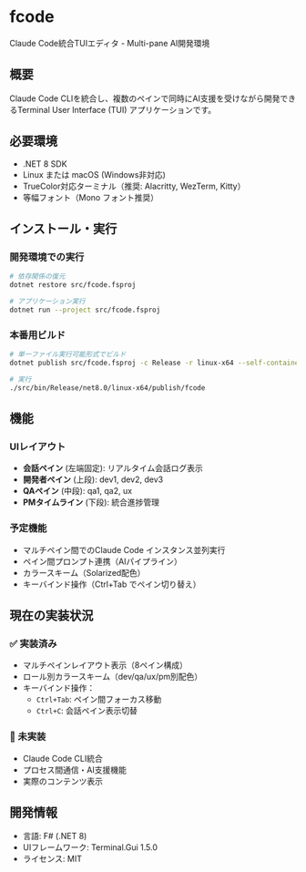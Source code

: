 # fcode

Claude Code統合TUIエディタ - Multi-pane AI開発環境

## 概要

Claude Code CLIを統合し、複数のペインで同時にAI支援を受けながら開発できるTerminal User Interface (TUI) アプリケーションです。

## 必要環境

- .NET 8 SDK
- Linux または macOS (Windows非対応)
- TrueColor対応ターミナル（推奨: Alacritty, WezTerm, Kitty）
- 等幅フォント（Mono フォント推奨）

## インストール・実行

### 開発環境での実行

```bash
# 依存関係の復元
dotnet restore src/fcode.fsproj

# アプリケーション実行
dotnet run --project src/fcode.fsproj
```

### 本番用ビルド

```bash
# 単一ファイル実行可能形式でビルド
dotnet publish src/fcode.fsproj -c Release -r linux-x64 --self-contained true -p:PublishSingleFile=true

# 実行
./src/bin/Release/net8.0/linux-x64/publish/fcode
```

## 機能

### UIレイアウト
- **会話ペイン** (左端固定): リアルタイム会話ログ表示
- **開発者ペイン** (上段): dev1, dev2, dev3
- **QAペイン** (中段): qa1, qa2, ux  
- **PMタイムライン** (下段): 統合進捗管理

### 予定機能
- マルチペイン間でのClaude Code インスタンス並列実行
- ペイン間プロンプト連携（AIパイプライン）
- カラースキーム（Solarized配色）
- キーバインド操作（Ctrl+Tab でペイン切り替え）

## 現在の実装状況

### ✅ 実装済み
- マルチペインレイアウト表示（8ペイン構成）
- ロール別カラースキーム（dev/qa/ux/pm別配色）
- キーバインド操作：
  - `Ctrl+Tab`: ペイン間フォーカス移動
  - `Ctrl+C`: 会話ペイン表示切替

### 🚧 未実装
- Claude Code CLI統合
- プロセス間通信・AI支援機能
- 実際のコンテンツ表示

## 開発情報

- 言語: F# (.NET 8)
- UIフレームワーク: Terminal.Gui 1.5.0
- ライセンス: MIT